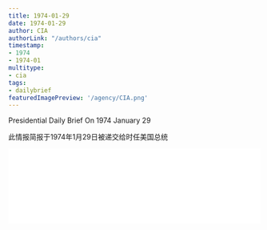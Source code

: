 ```yaml
---
title: 1974-01-29
date: 1974-01-29
author: CIA 
authorLink: "/authors/cia"
timestamp: 
- 1974
- 1974-01
multitype: 
- cia
tags: 
- dailybrief
featuredImagePreview: '/agency/CIA.png'
---
```



Presidential Daily Brief On 1974 January 29

此情报简报于1974年1月29日被递交给时任美国总统

<!--more-->





<div id="over" style="width:100%; overflow:hidden"> <iframe id="sFrame" name="sFrame" frameborder="no" border="0"  allowfullscreen marginwidth="0" scrolling="no" src = " /CIA/1974-01-29.html "  style = " position:absulute; width: 806px; top: 300;" > </iframe> </div>